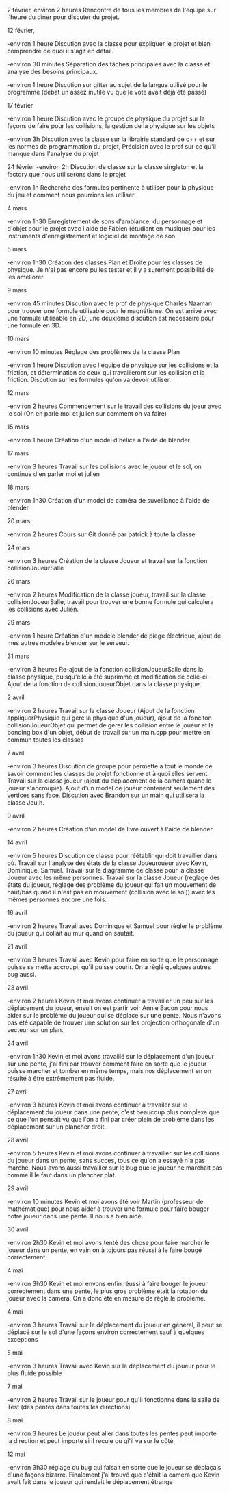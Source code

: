 2 février, 
environ 2 heures
Rencontre de tous les membres de l'équipe sur l'heure du diner pour discuter du projet.

12 février,

-environ 1 heure
Discution avec la classe pour expliquer le projet et bien comprendre de quoi il s'agit en détail.

-environ 30 minutes
Séparation des tâches principales avec la classe et analyse des besoins principaux.

-environ 1 heure
Discution sur gitter au sujet de la langue utilisé pour le programme 
(débat un assez inutile vu que le vote avait déjà été passé)

17 février

-environ 1 heure
Discution avec le groupe de physique du projet sur la façons de faire pour les collisions, 
la gestion de la physique sur les objets

-environ 3h
Discution avec la classe sur la librairie standard de c++ et sur les normes de programmation du projet, 
Précision avec le prof sur ce qu'il manque dans l'analyse du projet

24 février
-environ 2h
Discution de classe sur la classe singleton et la factory que nous utiliserons dans le projet

-environ 1h
Recherche des formules pertinente à utiliser pour la physique du jeu
et comment nous pourrions les utiliser

4 mars

-environ 1h30
Enregistrement de sons d'ambiance, du personnage et d'objet pour le projet 
avec l'aide de Fabien (étudiant en musique) pour les instruments d'enregistrement et logiciel de montage de son.

5 mars

-environ 1h30
Création des classes Plan et Droite pour les classes de physique. Je n'ai pas encore pu les tester 
et il y a surement possibilité de les améliorer.

9 mars

-environ 45 minutes
Discution avec le prof de physique Charles Naaman pour trouver une formule utilisable pour le magnétisme. On est arrivé avec une formule utilisable en 2D, 
une deuxième discution est necessaire pour une formule en 3D.

10 mars

-environ 10 minutes
Réglage des problèmes de la classe Plan

-environ 1 heure
Discution avec l'équipe de physique sur les collisions et la friction, 
et détermination de ceux qui travailleront sur les collision et la friction. Discution sur les formules qu'on va devoir utiliser.

12 mars

-environ 2 heures
Commencement sur le travail des collisions du joeur avec le sol (On en parle moi et julien sur comment on va faire)

15 mars

-environ 1 heure
Création d'un model d'hélice à l'aide de blender

17 mars

-environ 3 heures
Travail sur les collisions avec le joueur et le sol, on continue d'en parler moi et julien

18 mars

-environ 1h30
Création d'un model de caméra de suveillance à l'aide de blender

20 mars

-environ 2 heures
Cours sur Git donné par patrick à toute la classe

24 mars

-environ 3 heures
Création de la classe Joueur et travail sur la fonction collisionJoueurSalle

26 mars

-environ 2 heures
Modification de la classe joueur, travail sur la classe collisionJoueurSalle, 
travail pour trouver une bonne formule qui calculera les collisions avec Julien.

29 mars

-environ 1 heure
Création d'un modele blender de piege électrique, ajout de mes autres modeles blender
sur le serveur.

31 mars

-environ 3 heures
Re-ajout de la fonction collisionJoueurSalle dans la classe physique, puisqu'elle à été suprimmé et modification de celle-ci. Ajout de la fonction de collisionJoueurObjet dans la classe physique.

2 avril

-environ 2 heures
Travail sur la classe Joueur (Ajout de la fonction appliquerPhysique qui gère la physique d'un joueur), 
ajout de la fonciton collisionJoueurObjet qui permet de gèrer les collision entre le joueur et la bonding box d'un objet, 
début de travail sur un main.cpp pour mettre en commun toutes les classes

7 avril

-environ 3 heures
Discution de groupe pour permette à tout le monde de savoir comment les classes du projet fonctionne
et à quoi elles servent. Travail sur la classe joueur (ajout du déplacement de la caméra quand le joueur s'accroupie).
Ajout d'un model de joueur contenant seulement des vertices sans face. Discution avec Brandon sur un main qui utilisera la classe Jeu.h.

9 avril

-environ 2 heures
Création d'un model de livre ouvert à l'aide de blender.

14 avril

-environ 5 heures
Discution de classe pour réétablir qui doit travailler dans où.
Travail sur l'analyse des états de la classe Joueuroueur avec Kevin, Dominique, Samuel.
Travail sur le diagramme de classe pour la classe Joueur avec les même personnes. 
Travail sur la classe Joueur (réglage des états du joueur, réglage des problème du joueur qui fait un mouvement de haut/bas quand il n'est pas en mouvement (collision avec le sol)) avec les mêmes personnes encore une fois.

16 avril

-environ 2 heures
Travail avec Dominique et Samuel pour règler le problème du joueur qui collait au mur quand on sautait.

21 avril

-environ 3 heures
Travail avec Kevin pour faire en sorte que le personnage puisse se mette accroupi, qu'il puisse courir. On a règlé quelques autres bug aussi.

23 avril

-environ 2 heures
Kevin et moi avons continuer à travailler un peu sur les déplacement du joueur, ensuit on est partir voir Annie Bacon pour nous aider sur le problème du joueur qui se déplace sur une pente. Nous n'avons pas été capable de trouver une solution sur les projection orthogonale d'un vecteur sur un plan.

24 avril

-environ 1h30
Kevin et moi avons travaillé sur le déplacement d'un joueur sur une pente, j'ai fini par trouver comment faire en sorte que le joueur puisse marcher et tomber en même temps, mais nos déplacement en on résulté à être extrêmement pas fluide.

27 avril

-environ 3 heures
Kevin et moi avons continuer à travailer sur le déplacement du joueur dans une pente, c'est beaucoup plus complexe que ce que l'on pensait vu que l'on a fini par créer plein de problème dans les déplacement sur un plancher droit.

28 avril

-environ 5 heures
Kevin et moi avons continuer à travailler sur les collisions du joueur dans un pente, sans succes, tous ce qu'on a essayé n'a pas marché.
Nous avons aussi travailler sur le bug que le joueur ne marchait pas comme il le faut dans un plancher plat.

29 avril

-environ 10 minutes
Kevin et moi avons été voir Martin (professeur de mathématique) pour nous aider à trouver une formule pour faire bouger notre joueur dans une pente. Il nous a bien aidé.

30 avril

-environ 2h30
Kevin et moi avons tenté des chose pour faire marcher le joueur dans un pente, en vain on à tojours pas réussi à le faire bougé correctement.

4 mai

-environ 3h30
Kevin et moi envons enfin réussi à faire bouger le joueur correctement dans une pente, le plus gros problème était la rotation du joueur avec la camera. On a donc été en mesure de règlé le problème.

4 mai

-environ 3 heures
Travail sur le déplacement du joueur en général, il peut se déplacé sur le sol d'une façons environ correctement sauf à quelques exceptions

5 mai

-environ 3 heures
Travail avec Kevin sur le déplacement du joueur pour le plus fluide possible

7 mai

-environ 2 heures
Travail sur le joueur pour qu'il fonctionne dans la salle de Test (des pentes dans toutes les directions)

8 mai

-environ 3 heures
Le joueur peut aller dans toutes les pentes peut importe la direction et peut importe si il recule ou qi'il va sur le côté

12 mai

-environ 3h30
réglage du bug qui faisait en sorte que le joueur se déplaçais d'une façons bizarre. Finalement j'ai trouvé que c'était la camera que Kevin avait fait dans le joueur qui rendait le déplacement étrange

